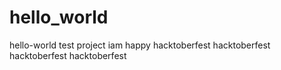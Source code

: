 # hello_world
hello-world test project
iam happy
hacktoberfest
hacktoberfest
hacktoberfest
hacktoberfest
